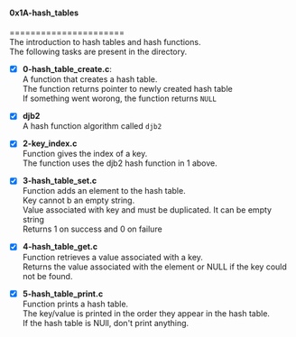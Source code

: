 #### 0x1A-hash_tables     
======================      
The introduction to hash tables and hash functions.      
The following tasks are present in the directory.     
- [x] **0-hash_table_create.c**:    
A function that creates a hash table.    
The function returns pointer to newly created hash table     
If something went worong, the function returns `NULL`    

- [x] **djb2**    
A hash function algorithm called `djb2`   

- [x] **2-key_index.c**    
Function gives the index of a key.     
The function uses the djb2 hash function in 1 above.     

- [x] **3-hash_table_set.c**     
Function adds an element to the hash table.    
Key cannot b an empty string.     
Value associated with key and must be duplicated. It can be empty string     
Returns 1 on success and 0 on failure    

- [x] **4-hash_table_get.c**     
Function retrieves a value associated with a key.    
Returns the value associated with the element or NULL if the key could not be found.    

- [x] **5-hash_table_print.c**    
Function prints a hash table.    
The key/value is printed in the order they appear in the hash table.    
If the hash table is NUll, don't print anything.       
 
